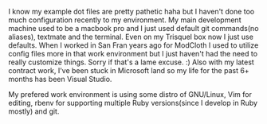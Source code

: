 I know my example dot files are pretty pathetic haha but I haven't done too much configuration recently to my environment. My main development machine used to be a macbook pro and I just used default git commands(no aliases), textmate and the terminal. Even on my Trisquel box now I just use defaults. When I worked in San Fran years ago for ModCloth I used to utilize config files more in that work environment but I just haven't had the need to really customize things. Sorry if that's a lame excuse. :) Also with my latest contract work, I've been stuck in Microsoft land so my life for the past 6+ months has been Visual Studio.

My prefered work environment is using some distro of GNU/Linux, Vim for editing, rbenv for supporting multiple Ruby versions(since I develop in Ruby mostly) and git.
